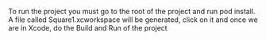 To run the project you must go to the root of the project and run pod install.
A file called Square1.xcworkspace will be generated, click on it and once we are in Xcode, do the Build and Run of the project
